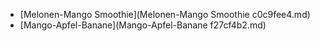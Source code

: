 * [Melonen-Mango Smoothie](Melonen-Mango Smoothie c0c9fee4.md)
* [Mango-Apfel-Banane](Mango-Apfel-Banane f27cf4b2.md)
